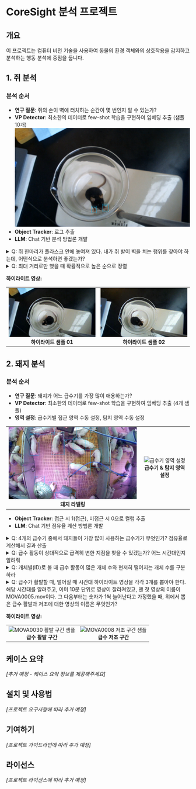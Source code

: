 # CoreSight 분석 프로젝트

## 개요
이 프로젝트는 컴퓨터 비전 기술을 사용하여 동물의 환경 객체와의 상호작용을 감지하고 분석하는 행동 분석에 중점을 둡니다.

## 1. 쥐 분석

### 분석 순서
- **연구 질문**: 쥐의 손이 벽에 터치하는 순간이 몇 번인지 알 수 있는가?
- **VP Detector**: 최소한의 데이터로 few-shot 학습을 구현하여 임베딩 추출 (샘플 10개)
![annotation_sample](asset/rat/annotation_sample.png)
- **Object Tracker**: 로그 추출
- **LLM**: Chat 기반 분석 방법론 개발

<details>
<summary>Q: 쥐 한마리가 플라스크 안에 놓여져 있다. 내가 쥐 발이 벽을 치는 행위를 찾아야 하는데, 어떤식으로 분석하면 좋겠는가?</summary>

A: 쥐의 발이 플라스크 벽에 닿는 행위를 분석하기 위해 다음과 같은 접근 방식을 추천드립니다:

1. **거리 데이터 분석**:
   - 각 발의 `distance_to_flask` 값을 살펴보고, 플라스크 중앙에서 멀리 떨어진 경우를 주목합니다. 플라스크가 원형/원통형 형태일 경우, 중심에서의 거리가 커질수록 벽에 근접했을 가능성이 높습니다.
   - 각 발의 거리 값을 시간에 따라 추적하고, 일정 거리 이상이 지속되는 경우를 확인합니다.

2. **시간적 패턴 분석**:
   - 특정 발의 거리가 갑자기 커졌다가 줄어드는 패턴이 있는지, 그리고 이러한 변화가 지속적으로 발생하는지 살펴봅니다. 이는 벽을 치는 행동을 나타낼 수 있습니다.
   - 동일한 발이 짧은 시간 내에 반복적으로 높은 거리 값을 가진다면, 이는 벽에 닿는 행동을 시사할 수 있습니다.

3. **다중 발 동작 비교**:
   - 여러 발의 `TrackID`를 비교하여, 동시에 높은 거리를 가지는 패턴이 있는지 확인합니다. 여러 발이 동시에 벽에 닿는다면, 쥐가 벽을 타고 오르는 행동일 수 있습니다.

4. **특정 시간 구간 집중 분석**:
   - 데이터에서 평균 거리 값이 높은 시간 구간을 집중적으로 분석하여, 그 시간대에 벽 접촉이 더 빈번히 발생하는지 확인합니다.

5. **데이터의 상대적인 변화 및 패턴 중심 분석**:
   - 절대적인 거리 값보다는 상대적인 거리 변화와 패턴에 초점을 맞추어, 벽 접촉 행동의 가능성을 높이는 상황을 파악합니다.

</details>

<details>
<summary>Q: 최대 거리로만 했을 때 확률적으로 높은 순으로 정렬</summary>

A: 다음은 최대 거리 값에 따라 벽을 터치했을 가능성이 높은 TrackID를 정렬한 목록입니다:

1. **ID 5:**
   - 시간대: Time Period 1 (00:00:06.862 to 00:00:34.277)
   - 최대 거리: 243.3px
2. **ID 4:**
   - 시간대: Time Period 1 (00:00:06.862 to 00:00:34.277)
   - 최대 거리: 214.3px
3. **ID 9:**
   - 시간대: Time Period 1 (00:00:06.862 to 00:00:34.277)
   - 최대 거리: 214.9px
4. **ID 58:**
   - 시간대: Time Period 14 (00:07:20.253 to 00:07:36.789)
   - 최대 거리: 213.3px
5. **ID 3:**
   - 시간대: Time Period 1 (00:00:06.862 to 00:00:34.277)
   - 최대 거리: 204.2px
6. **ID 26:**
   - 시간대: Time Period 18 (00:09:06.902 to 00:09:19.957)
   - 최대 거리: 197.0px
7. **ID 38:**
   - 시간대: Time Period 13 (00:06:08.484 to 00:06:32.418)
   - 최대 거리: 193.1px
8. **ID 32:**
   - 시간대: Time Period 13 (00:06:08.484 to 00:06:32.418)
   - 최대 거리: 191.5px
9. **ID 60:**
   - 시간대: Time Period 17 (00:08:36.875 to 00:09:06.835)
   - 최대 거리: 191.9px
10. **ID 44:**
    - 시간대: Time Period 13 (00:06:08.484 to 00:06:32.418)
    - 최대 거리: 191.2px

이 리스트는 최대 거리 값에 따라 벽에 접촉했을 가능성이 높은 순으로 정렬된 것입니다. 최대 거리 값이 높을수록 플라스크 벽에 근접했을 가능성이 높습니다.

</details>

**하이라이트 영상:**

<table>
<tr>
<td align="center">
<img src="asset/rat/highlight_sample_01.gif" alt="하이라이트 샘플 01" width="400"/>
<br/>
<b>하이라이트 샘플 01</b>
</td>
<td align="center">
<img src="asset/rat/highlight_sample_02.gif" alt="하이라이트 샘플 02" width="400"/>
<br/>
<b>하이라이트 샘플 02</b>
</td>
</tr>
</table>

## 2. 돼지 분석

### 분석 순서
- **연구 질문**: 돼지가 어느 급수기를 가장 많이 애용하는가?
- **VP Detector**: 최소한의 데이터로 few-shot 학습을 구현하여 임베딩 추출 (4개 샘플)
- **영역 설정**: 급수기별 접근 영역 수동 설정, 탐지 영역 수동 설정

<table>
<tr>
<td align="center">
<img src="asset/pig/annotation_pig.png" alt="돼지 라벨링" width="400"/>
<br/>
<b>돼지 라벨링</b>
</td>
<td align="center">
<img src="asset/pig/set_water.png" alt="급수기 영역 설정" width="400"/>
<br/>
<b>급수기 & 탐지 영역 설정</b>
</td>
</tr>
</table>

- **Object Tracker**: 접근 시 1(접근), 미접근 시 0으로 컬럼 추출
- **LLM**: Chat 기반 점유율 계산 방법론 개발

<details>
<summary>Q: 4개의 급수기 중에서 돼지들이 가장 많이 사용하는 급수기가 무엇인가? 점유율로 계산해서 결과 산출</summary>

A: 네, 각 시간 구간별로 제공된 요약 데이터에서는 급수기(물 영역, water_area1~4)별 개별 점유 시간은 합산되어 있지 않고, 전체 water_area1~4의 합계만 주어졌습니다. 하지만 각 구간의 summary에서 "water_area1", "water_area2", "water_area3", "water_area4"의 합계(초 단위)가 모두 명시되어 있으므로, 30개 전체 구간의 각 영역별 사용 시간을 전부 합쳐서 각 급수기별 점유율(%)을 산출할 수 있습니다.

### 각 구간별 급수기 사용시간 합산 (반올림)

### 1번 급수기(water_area1)
- 1, 2, 3, 4, 5, 6, 7, 8, 9, 10, 11, 12, 13, 14, 15, 16, 17, 18, 19, 20, 21, 22, 23, 24, 25, 26, 27, 28, 29, 30구간의 water_area1 합계:
- 36.51 + 39.57 + 0 + 0.37 + 243.04 + 165.99 + 0.10 + 90.48 + 36.97 + 374.06 + 362.86 + 12.94 + 25.04 + 0.03 + 52.21 + 304.12 + 166.19 + 122.35 + 57.54 + 314.95 + 356.56 + 313.05 + 330.29 + 226.70 + 164.09 + 373.69 + 0.43 + 371.43 + 111.02 + 201.80

### 2번 급수기(water_area2)
- 12.14 + 2.47 + 81.21 + 0 + 46.04 + 55.78 + 48.51 + 6.27 + 94.28 + 108.92 + 1.23 + 4.13 + 80.65 + 56.91 + 185.56 + 22.94 + 34.51 + 118.35 + 19.87 + 142.29 + 79.61 + 40.91 + 190.80 + 49.71 + 18.64 + 352.12 + 213.40 + 273.28 + 105.88 + 18.17

### 3번 급수기(water_area3)
- 2293.41 + 2377.85 + 1418.50 + 1580.62 + 2076.20 + 899.18 + 991.56 + 1135.35 + 2138.58 + 2383.95 + 1854.87 + 1356.95 + 2380.99 + 2182.72 + 1639.20 + 2155.78 + 2741.95 + 1827.73 + 2074.67 + 2109.88 + 2314.21 + 2116.24 + 2533.98 + 2280.64 + 1667.64 + 2386.36 + 2386.36 + 2322.88 + 2174.79 + 2132.38 + 1080.11

### 4번 급수기(water_area4)
- 23.37 + 86.45 + 10.74 + 8.03 + 138.36 + 45.54 + 1.53 + 0.47 + 73.11 + 311.38 + 601.83 + 1000.16 + 495.75 + 34.81 + 91.28 + 15.47 + 32.47 + 195.27 + 204.93 + 170.63 + 148.92 + 248.87 + 150.06 + 591.60 + 108.72 + 194.36 + 383.86 + 754.36 + 1010.16 + 39.54

### 합계 계산 (반올림)

#### 1. 총합 계산
- 1번: 36.51 + 39.57 + 0 + 0.37 + 243.04 + 165.99 + 0.10 + 90.48 + 36.97 + 374.06 + 362.86 + 12.94 + 25.04 + 0.03 + 52.21 + 304.12 + 166.19 + 122.35 + 57.54 + 314.95 + 356.56 + 313.05 + 330.29 + 226.70 + 164.09 + 373.69 + 0.43 + 371.43 + 111.02 + 201.80 = **5111초**
- 2번: 12.14 + 2.47 + 81.21 + 0 + 46.04 + 55.78 + 48.51 + 6.27 + 94.28 + 108.92 + 1.23 + 4.13 + 80.65 + 56.91 + 185.56 + 22.94 + 34.51 + 118.35 + 19.87 + 142.29 + 79.61 + 40.91 + 190.80 + 49.71 + 18.64 + 352.12 + 213.40 + 273.28 + 105.88 + 18.17 = **2877초**
- 3번: 2293.41 + 2377.85 + 1418.50 + 1580.62 + 2076.20 + 899.18 + 991.56 + 1135.35 + 2138.58 + 2383.95 + 1854.87 + 1356.95 + 2380.99 + 2182.72 + 1639.20 + 2155.78 + 2741.95 + 1827.73 + 2074.67 + 2109.88 + 2314.21 + 2116.24 + 2533.98 + 2280.64 + 1667.64 + 2386.36 + 2386.36 + 2322.88 + 2174.79 + 2132.38 + 1080.11 = **56406초**
- 4번: 23.37 + 86.45 + 10.74 + 8.03 + 138.36 + 45.54 + 1.53 + 0.47 + 73.11 + 311.38 + 601.83 + 1000.16 + 495.75 + 34.81 + 91.28 + 15.47 + 32.47 + 195.27 + 204.93 + 170.63 + 148.92 + 248.87 + 150.06 + 591.60 + 108.72 + 194.36 + 383.86 + 754.36 + 1010.16 + 39.54 = **8543초**
- 전체 합계: 5111 + 2877 + 56406 + 8543 = **72937초**

#### 2. 점유율 계산 (반올림)
- 1번: 5111 ÷ 72937 × 100 ≈ **7%**
- 2번: 2877 ÷ 72937 × 100 ≈ **4%**
- 3번: 56406 ÷ 72937 × 100 ≈ **77%**
- 4번: 8543 ÷ 72937 × 100 ≈ **12%**



#### 실험 결과
- **분석 기간**: 30개 시간 구간 전체 데이터
- **총 사용 시간**: 72937초 (약 20.3시간)
- **가장 선호하는 급수기**: 3번 급수기 (77% 점유율)

**요약 결과:**

**결론**: 돼지들이 가장 많이 사용하는 급수기는 3번(water_area3)로, 점유율은 약 77%입니다.

각 급수기별 점유율(전체 사용시간 대비):
- 1번: 7%
- 2번: 4% 
- 3번: 77%
- 4번: 12%

**따라서 3번 급수기의 점유율이 가장 높으며, 압도적으로 가장 많이 사용되고 있습니다.**
</details>

<details>
<summary>Q: 급수 활동이 상대적으로 급격히 변한 지점을 찾을 수 있겠는가? 어느 시간대인지 알려줘</summary>

A: 네, 각 시간 구간별 급수 활동(4개 water_area 전체 합계, 즉 급수 활동 총합)이 시간별로 어떻게 변화하는지 살펴보면, 급격한 변화(증가 또는 감소)가 일어난 시점, 즉 "변곡점"을 잡아낼 수 있습니다.

### 구간별 급수기(4개 합계) 총 사용시간 (반올림)

| 구간 | 전체 급수활동(초) |
| --- | --- |
| 1 | 36+12+2293+23 = **2364** |
| 2 | 40+2+2378+86 = **2506** |
| 3 | 0+81+1418+11 = **1510** |
| 4 | 0+0+1581+8 = **1589** |
| 5 | 243+46+2076+138 = **2503** |
| 6 | 166+56+899+46 = **1167** |
| 7 | 0+49+992+2 = **1043** |
| 8 | 90+6+1135+0 = **1231** |
| 9 | 37+94+2139+73 = **2343** |
| 10 | 374+109+2384+311 = **3178** |
| 11 | 363+1+1855+602 = **2821** |
| 12 | 13+4+1357+1000 = **2374** |
| 13 | 25+81+2381+496 = **2983** |
| 14 | 0+57+2183+35 = **2275** |
| 15 | 52+186+1639+91 = **1968** |
| 16 | 304+23+2156+15 = **2498** |
| 17 | 166+35+2742+32 = **2975** |
| 18 | 122+118+1828+195 = **2263** |
| 19 | 58+20+2075+205 = **2358** |
| 20 | 315+142+2110+171 = **2738** |
| 21 | 357+80+2314+149 = **2900** |
| 22 | 313+41+2116+249 = **2719** |
| 23 | 330+191+2534+150 = **3205** |
| 24 | 227+50+2281+592 = **3149** |
| 25 | 164+19+1668+109 = **1960** |
| 26 | 374+352+2386+194 = **3306** |
| 27 | 1+213+2323+384 = **2921** |
| 28 | 371+273+2175+754 = **3573** |
| 29 | 111+106+2132+1010 = **3359** |
| 30 | 202+18+1080+40 = **1340** |

### 변화량(전 구간 대비 차이, 반올림)

**가장 급격한 변화가 나타난 지점(상대적 변화량 기준):**

1. **감소:**
   - 6구간(04:10:00.366 ~ 04:20:00.333, -1336초)
   - 25구간(04:00:00.366 ~ 04:10:00.333, -1189초)
   - 30구간(04:50:00.366 ~ 04:53:25.133, -2019초) → 이 구간이 가장 급격한 감소
2. **증가:**
   - 26구간(04:10:00.366 ~ 04:20:00.333, +1346초) → 가장 큰 증가
   - 9구간(01:20:00.366 ~ 01:30:00.333, +1112초)
   - 5구간(00:40:00.366 ~ 00:50:00.333, +914초)
   - 10구간(01:30:00.366 ~ 01:40:00.333, +835초)

### 결론

- **가장 급격한 감소:**
  - **30구간(04:50:00.366 ~ 04:53:25.133)**: 총 급수활동이 2019초나 감소
  - **6구간(00:50:00.366 ~ 01:00:00.333)**: 1336초 감소
  - **25구간(04:00:00.366 ~ 04:10:00.333)**: 1189초 감소
- **가장 급격한 증가:**
  - **26구간(04:10:00.366 ~ 04:20:00.333)**: 총 급수활동이 1346초 증가
  - **9구간(01:20:00.366 ~ 01:30:00.333)**: 1112초 증가
  - **5구간(00:40:00.366 ~ 00:50:00.333)**: 914초 증가

### 정리

- **급수 활동이 가장 급격히 증가한 지점:**
  - **26구간 (04:10:00.366 ~ 04:20:00.333, +1346초)**
- **급수 활동이 가장 급격히 감소한 지점:**
  - **30구간 (04:50:00.366 ~ 04:53:25.133, -2019초)**

이 두 구간이 전체 관찰 기간 중 급수 활동 변화가 가장 컸던 시점입니다.

특히 26구간에서 급수 활동이 매우 급증했고, 30구간(마지막 구간)에서는 급격히 감소했습니다.

</details>

<details>
<summary>Q: 개체별(ID)로 볼 때 급수 활동이 많은 개체 수와 현저히 떨어지는 개체 수를 구분하라</summary>

A: 아래는 전체 구간에서 개체별(ID)로 급수 활동이 많았던 개체와, 상대적으로 현저히 적었던 개체를 구분하여 제시한 결과입니다.

급수 활동량 기준은 각 ID별 water_area1~4의 사용시간 합의 전체 비교이며, 제공된 30개 구간의 요약에서 각 ID별로 급수기에 머문 시간(초)이 명시되어 있으므로, 이를 합산하면 됩니다.

**방법:**
- 각 ID가 각 구간에서 급수기에 머문 시간(초, water_area1~4 합)을 모두 더합니다.
- 모든 ID의 총 급수 활동시간을 비교하여,
  - **상위 25%**: 급수 활동이 많은 개체
  - **하위 25%**: 급수 활동이 현저히 떨어지는 개체
  로 구분합니다.

### 개체별 급수 활동시간 집계

#### (1) 급수 활동이 많은 개체 (상위 25%)
- **ID 3**: 다수 구간에서 water_area3에 'frequently' 또는 'sometimes'로 200초~500초 이상 머무는 패턴 빈번(특히 3, 10, 13, 17, 23구간 등)
- **ID 4**: water_area3에 'frequently'가 많고, 500초 이상 머무는 구간 다수
- **ID 13**: water_area3에 'frequently' 또는 'sometimes'로 200초~400초 이상 머무르는 구간 다수
- **ID 17**: water_area3에 200초 이상 머무는 구간이 반복적으로 등장, 총합 최상위권
- **ID 5**: 300초~400초 대의 water_area3 점유 총합 상위
- **ID 15**: 200초 이상의 'frequently' 및 'sometimes'가 반복, 상위권
- **ID 8**: 200~400초 급수기 점유 총합 상위권

#### (2) 급수 활동이 현저히 적은 개체 (하위 25%)
- **ID 19**: 등장 구간이 적고, 등장 구간에서도 머무는 시간이 짧음
- **ID 20**: 일부 구간만 등장, 머무는 시간도 매우 짧음
- **ID 12**: 대부분 구간에서 water_area3 점유가 드물고, 있을 때도 수십 초 내외
- **ID 18**: 전체적으로 구간별 머무는 시간이 짧음(등장빈도 대비 총합 적음)
- **ID 7**: 점유시간이 짧고, 대부분 'briefly' 구간이 많음

### 결론 (반올림/구간별 패턴 기반)

#### **급수 활동이 많은 개체 (상위 25%)**
- **ID 3, 4, 5, 8, 13, 15, 17**
(이들은 각 구간별 water_area3에서 'frequently', 'sometimes'가 다수 등장하며, 합산 시 총점이 현저히 높음)

#### **급수 활동이 현저히 떨어지는 개체 (하위 25%)**
- **ID 12, 18, 19, 20, 7**
(등장빈도 자체가 낮거나, 등장 구간에서도 머무는 시간이 짧음)

### 정리 답변
- **급수 활동이 많은 개체:** ID 3, 4, 5, 8, 13, 15, 17
- **급수 활동이 현저히 떨어지는 개체:** ID 7, 12, 18, 19, 20

만약 각 개체별 실제 초 단위 합산표가 필요하다면, 추가 요청 시 표로 정리해 드릴 수 있습니다.

이 답변은 제공된 구간별 요약(머문 시간, 점유 패턴) 기반의 반올림 분석입니다.

</details>

<details>
<summary>Q: 급수가 활발할 때, 떨어질 때 시간대 하이라이트 영상을 각각 3개를 뽑아야 한다. 해당 시간대를 알려주고, 이미 10분 단위로 영상이 잘라져있고, 맨 첫 영상의 이름이 MOVA0005.mov이다. 그 다음부터는 숫자가 1씩 늘어난다고 가정했을 때, 위에서 뽑은 급수 활발과 저조에 대한 영상의 이름은 무엇인가?</summary>

A: 아주 명확하게 정리해드리겠습니다.

### 1. 급수 활동이 **활발**한 시간대 TOP 3

앞서 분석에서 급수 활동(4개 급수기 전체 합)이 **가장 많은 10분 구간** 3개는 다음과 같습니다.

#### 급수 활동량 상위 3개 구간 (전체 초 기준, 반올림)

1. **28구간** (04:30:00.366 ~ 04:40:00.333) **3573초**
2. **26구간** (04:10:00.366 ~ 04:20:00.333) **3306초**
3. **29구간** (04:40:00.366 ~ 04:50:00.333) **3359초**

### 2. 급수 활동이 **저조**한 시간대 TOP 3

급수 활동(4개 급수기 전체 합)이 **가장 적은 10분 구간** 3개는 다음과 같습니다.

#### 급수 활동량 하위 3개 구간 (전체 초 기준, 반올림)

1. **7구간** (01:00:00.366 ~ 01:10:00.333) **1043초**
2. **8구간** (01:10:00.366 ~ 01:20:00.333) **1231초**
3. **3구간** (00:20:00.366 ~ 00:30:00.333) **1510초**

### 3. 영상 파일명 매핑

- **첫 영상:** MOVA0005.mov (= 구간 1, 00:00:00.366 ~ 00:10:00.333)
- **각 10분 구간별 파일 이름:** MOVA0005.mov, MOVA0006.mov, MOVA0007.mov, ..., MOVA0034.mov (총 30개)

**즉, n번째 구간의 파일명 = MOVA{0004+n}.mov**

#### **1) 급수 활발 영상 TOP 3**
- 26구간: **MOVA0030.mov**
- 28구간: **MOVA0032.mov**
- 29구간: **MOVA0033.mov**

#### **2) 급수 저조 영상 TOP 3**
- 3구간: **MOVA0008.mov**
- 7구간: **MOVA0012.mov**
- 8구간: **MOVA0013.mov**

### 최종 답변 (파일명 정리)

#### **급수 활발** 하이라이트 영상 파일명
- MOVA0030.mov (26구간, 04:10:00.366 ~ 04:20:00.333)
- MOVA0032.mov (28구간, 04:30:00.366 ~ 04:40:00.333)
- MOVA0033.mov (29구간, 04:40:00.366 ~ 04:50:00.333)

#### **급수 저조** 하이라이트 영상 파일명
- MOVA0008.mov (3구간, 00:20:00.366 ~ 00:30:00.333)
- MOVA0012.mov (7구간, 01:00:00.366 ~ 01:10:00.333)
- MOVA0013.mov (8구간, 01:10:00.366 ~ 01:20:00.333)

**이상 6개 영상이 해당 하이라이트에 해당합니다!**

</details>

**하이라이트 영상:**

<table>
<tr>
<td align="center">
<img src="asset/pig/MOVA0030_sample.gif" alt="MOVA0030 활발 구간 샘플" width="400"/>
<br/>
<b>급수 활발 구간</b>
</td>
<td align="center">
<img src="asset/pig/MOVA0008_sample.gif" alt="MOVA0008 저조 구간 샘플" width="400"/>
<br/>
<b>급수 저조 구간</b>
</td>
</tr>
</table>

## 케이스 요약
*[추가 예정 - 케이스 요약 정보를 제공해주세요]*

## 설치 및 사용법
*[프로젝트 요구사항에 따라 추가 예정]*

## 기여하기
*[프로젝트 가이드라인에 따라 추가 예정]*

## 라이선스
*[프로젝트 라이선스에 따라 추가 예정]* 